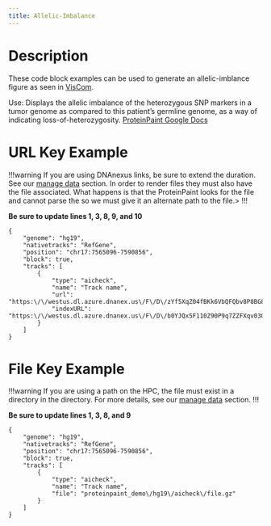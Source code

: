 ```yaml
---
title: Allelic-Imbalance 
---
```

# Description 
These code block examples can be used to generate an allelic-imblance figure as seen in [VisCom](https://viz.stjude.cloud/st-jude-cloud-demo/visualization/genomepaint-allelic-imbalance-example~32). 

Use: Displays the allelic imbalance of the heterozygous SNP markers in a tumor genome as compared to this patient’s germline genome, as a way of indicating loss-of-heterozygosity.
[ProteinPaint Google Docs](https://docs.google.com/document/d/1dZIOoLLbQE-kmZ31Ia_5cud30d9UeRodP4hRCSw3HII/)


# URL Key Example

!!!warning
If you are using DNAnexus links, be sure to extend the duration. See our [manage data](https://university.stjude.cloud/docs/visualization-community/data-manage/) section.
In order to render <gz> files they must also have the <tbi> file associated. What happens is that the ProteinPaint looks for the <tbi> file and cannot parse the <gz> so we must give it an alternate path to the <tbi> file.>
!!!

**Be sure to update lines 1, 3, 8, 9, and 10**
```JS
{
    "genome": "hg19",
    "nativetracks": "RefGene",
    "position": "chr17:7565096-7590856",
    "block": true,
    "tracks": [
        {
            "type": "aicheck",
            "name": "Track name",
            "url": "https:\/\/westus.dl.azure.dnanex.us\/F\/D\/zYf5XqZ04fBKk6VbQFQbv8P8BG8xyGyQp3FzFkG8z/\aicheck.gz",
            "indexURL": "https:\/\/westus.dl.azure.dnanex.us\/F\/D\/b0YJQx5F110Z90P9q7ZZFXqv03Gv41Qfy0yX7gYK/\aicheck.gz.tbi"
        }
    ]
}
```

# File Key Example

!!!warning
If you are using a path on the HPC, the file must exist in a directory in the <tp> directory.
For more details, see our [manage data](https://university.stjude.cloud/docs/visualization-community/data-manage/) section.
!!!

**Be sure to update lines 1, 3, 8, and 9**
```JS
{
    "genome": "hg19",
    "nativetracks": "RefGene",
    "position": "chr17:7565096-7590856",
    "block": true,
    "tracks": [
        {
            "type": "aicheck",
            "name": "Track name",
            "file": "proteinpaint_demo\/hg19\/aicheck\/file.gz" 
        }
    ]
}
```

